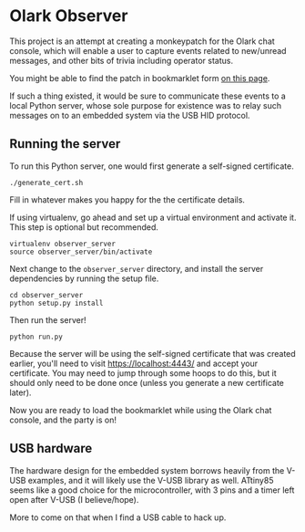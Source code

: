# Olark Observer

This project is an attempt at creating a monkeypatch for the Olark chat console, which will enable a user to capture events related to new/unread messages, and other bits of trivia including operator status.

You might be able to find the patch in bookmarklet form [on this page][bookmarklet].

If such a thing existed, it would be sure to communicate these events to a local Python server, whose sole purpose for existence was to relay such messages on to an embedded system via the USB HID protocol.

## Running the server

To run this Python server, one would first generate a self-signed certificate.

    ./generate_cert.sh

Fill in whatever makes you happy for the the certificate details.

If using virtualenv, go ahead and set up a virtual environment and activate it. This step is optional but recommended.

    virtualenv observer_server
    source observer_server/bin/activate

Next change to the `observer_server` directory, and install the server dependencies by running the setup file.

    cd observer_server
    python setup.py install

Then run the server!

    python run.py

Because the server will be using the self-signed certificate that was created earlier, you'll need to visit [https://localhost:4443/](https://localhost:4443/) and accept your certificate. You may need to jump through some hoops to do this, but it should only need to be done once (unless you generate a new certificate later).

Now you are ready to load the bookmarklet while using the Olark chat console, and the party is on!

## USB hardware

The hardware design for the embedded system borrows heavily from the V-USB examples, and it will likely use the V-USB library as well. ATtiny85 seems like a good choice for the microcontroller, with 3 pins and a timer left open after V-USB (I believe/hope).

More to come on that when I find a USB cable to hack up.

[bookmarklet]: http://htmlpreview.github.io/?https://raw.githubusercontent.com/spacenate/olark-observer/master/bookmarklet.html
